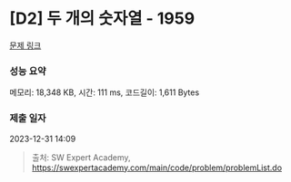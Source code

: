 # [D2] 두 개의 숫자열 - 1959 

[문제 링크](https://swexpertacademy.com/main/code/problem/problemDetail.do?contestProbId=AV5PpoFaAS4DFAUq) 

### 성능 요약

메모리: 18,348 KB, 시간: 111 ms, 코드길이: 1,611 Bytes

### 제출 일자

2023-12-31 14:09



> 출처: SW Expert Academy, https://swexpertacademy.com/main/code/problem/problemList.do